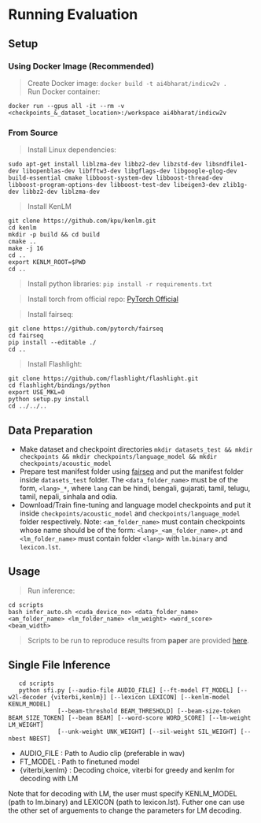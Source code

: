 # Running Evaluation

## Setup

### Using Docker Image (Recommended)

> Create Docker image:  ```docker build -t ai4bharat/indicw2v .```  
> Run Docker container: 
```
docker run --gpus all -it --rm -v <checkpoints_&_dataset_location>:/workspace ai4bharat/indicw2v
```

### From Source

> Install Linux dependencies: 
```
sudo apt-get install liblzma-dev libbz2-dev libzstd-dev libsndfile1-dev libopenblas-dev libfftw3-dev libgflags-dev libgoogle-glog-dev build-essential cmake libboost-system-dev libboost-thread-dev libboost-program-options-dev libboost-test-dev libeigen3-dev zlib1g-dev libbz2-dev liblzma-dev
```

> Install KenLM
```
git clone https://github.com/kpu/kenlm.git
cd kenlm
mkdir -p build && cd build
cmake .. 
make -j 16
cd ..
export KENLM_ROOT=$PWD
cd ..
```

> Install python libraries:  ```pip install -r requirements.txt```

> Install torch from official repo: [PyTorch Official](https://pytorch.org/get-started/locally/)

> Install fairseq: 
```
git clone https://github.com/pytorch/fairseq
cd fairseq
pip install --editable ./
cd ..
```
> Install Flashlight:

```
git clone https://github.com/flashlight/flashlight.git
cd flashlight/bindings/python
export USE_MKL=0
python setup.py install
cd ../../..
```

## Data Preparation
- Make dataset and checkpoint directories ```mkdir datasets_test && mkdir checkpoints && mkdir checkpoints/language_model && mkdir checkpoints/acoustic_model```
- Prepare test manifest folder using [fairseq](https://github.com/pytorch/fairseq/tree/master/examples/wav2vec) and put the manifest folder inside ```datasets_test``` folder. The ```<data_folder_name>``` must be of the form, ```<lang>_*```, where ```lang``` can be hindi, bengali, gujarati, tamil, telugu, tamil, nepali, sinhala and odia.
- Download/Train fine-tuning and language model checkpoints and put it inside ```checkpoints/acoustic_model``` and ```checkpoints/language_model``` folder respectively. Note: ```<am_folder_name>``` must contain checkpoints whose name should be of the form: ```<lang>_<am_folder_name>.pt``` and ```<lm_folder_name>``` must contain folder ```<lang>``` with ```lm.binary``` and ```lexicon.lst```.

## Usage
> Run inference: 
```
cd scripts
bash infer_auto.sh <cuda_device_no> <data_folder_name> <am_folder_name> <lm_folder_name> <lm_weight> <word_score> <beam_width>
```
> Scripts to be run to reproduce results from **paper** are provided [here](https://github.com/AI4Bharat/indic-wav2vec2/blob/main/w2v_inference/scripts/paper_results.sh).

## Single File Inference
```Usage: 
   cd scripts
   python sfi.py [--audio-file AUDIO_FILE] [--ft-model FT_MODEL] [--w2l-decoder {viterbi,kenlm}] [--lexicon LEXICON] [--kenlm-model KENLM_MODEL]
              [--beam-threshold BEAM_THRESHOLD] [--beam-size-token BEAM_SIZE_TOKEN] [--beam BEAM] [--word-score WORD_SCORE] [--lm-weight LM_WEIGHT]
              [--unk-weight UNK_WEIGHT] [--sil-weight SIL_WEIGHT] [--nbest NBEST]
  ```
  - AUDIO_FILE : Path to Audio clip (preferable in wav)
  - FT_MODEL : Path to finetuned model
  - {viterbi,kenlm} : Decoding choice, viterbi for greedy and kenlm for decoding with LM

Note that for decoding with LM, the user must specify KENLM_MODEL (path to lm.binary) and LEXICON (path to lexicon.lst).
Futher one can use the other set of arguements to change the parameters for LM decoding.
